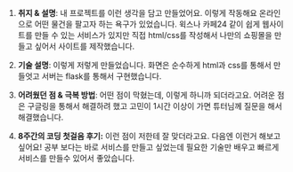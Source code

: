 
1. **취지 & 설명**: 내 프로젝트를 이런 생각을 담고 만들었어요. 이렇게 작동해요
온라인으로 어떤 물건을 팔고자 하는 욕구가 있었습니다. 
윅스나 카페24 같이 쉽게 웹사이트를 만들 수 있는 서비스가 있지만 직접 html/css를 작성해서 나만의 쇼핑몰을 만들고 싶어서 사이트를 제작했습니다.


2. **기술 설명**: 이렇게 저렇게 만들었습니다.
화면은 순수하게 html과 css를 통해서 만들엇고
서버는 flask를 통해서 구현했습니다.

3. **어려웠던 점 & 극복 방법**: 어떤 점이 막혔는데, 이렇게 하니까 되더라고요.
어려운 점은 구글링을 통해서 해결하려 했고 
고민이 1시간 이상이 가면 튜터님께 질문을 해서 해결했습니다.

4. **8주간의 코딩 첫걸음 후기:** 이런 점이 저한테 잘 맞더라고요. 다음엔 이런거 해보고 싶어요!
공부 보다는 바로 서비스를 만들고 싶었는데
필요한 기술만 배우고 빠르게 서비스를 만들수 있어서 좋았습니다.
